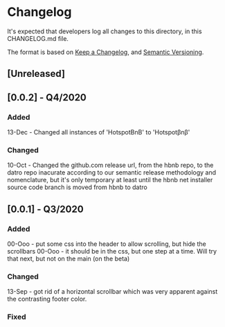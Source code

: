 # Changelog
It's expected that developers log all changes to this directory, in this CHANGELOG.md file.

The format is based on [Keep a Changelog](https://keepachangelog.com/en/1.0.0/),
and [Semantic Versioning](https://semver.org/spec/v2.0.0.html).

## [Unreleased]

## [0.0.2] - Q4/2020

### Added
13-Dec - Changed all instances of 'HotspotBnB' to 'Hotspotβnβ'

### Changed

10-Oct - Changed the github.com release url, from the hbnb repo, to the datro repo
         inacurate according to our semantic release methodology and nomenclature, but it's only temporary
         at least until the hbnb net installer source code branch is moved from hbnb to datro 

## [0.0.1] - Q3/2020

### Added
00-Ooo - put some css into the header to allow scrolling, but hide the scrollbars
00-Ooo - it should be in the css, but one step at a time. Will try that next, but not on the main (on the beta)

### Changed
13-Sep - got rid of a horizontal scrollbar which was very apparent against the contrasting footer color. 

### Fixed
